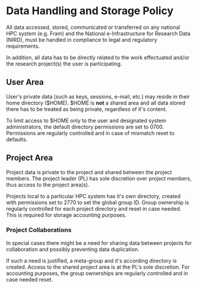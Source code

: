 # Data Handling and Storage Policy

All data accessed, stored, communicated or transferred on any national HPC
system (e.g. Fram) and the National e-Infrastructure for Research Data (NIRD),
must be handled in compliance to legal and regulatory requirements.

In addition, all data has to be directly related to the work effectuated and/or
the research project(s) the user is participating.


## User Area

User's private data (such as keys, sessions, e-mail, etc.) may reside in their
home directory ($HOME).
$HOME is **not** a shared area and all data stored there has to be treated as 
being private, regardless of it's content.

To limit access to $HOME only to the user and designated system administrators,
the default directory permissions are set to 0700.
Permissions are regularly controlled and in case of mismatch reset to defaults.


## Project Area

Project data is private to the project and shared between the project members.
The project leader (PL) has sole discretion over project members, thus access 
to the project area(s).

Projects local to a particular HPC system has it's own directory, created with
permissions set to 2770 to set the global group ID.
Group ownership is regularly controlled for each project directory and reset in
case needed. This is required for storage accounting purposes.


### Project Collaborations

In special cases there might be a need for sharing data between projects for 
collaboration and possibly preventing data duplication.

If such a need is justified, a meta-group and it's according directory is
created. Access to the shared project area is at the PL's sole discretion.
For accounting purposes, the group ownerships are regularly controlled and
in case needed reset.
